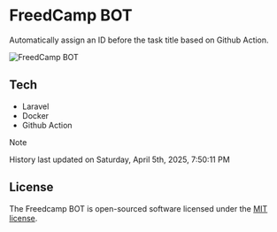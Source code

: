 # FreedCamp BOT

Automatically assign an ID before the task title based on Github Action.

![FreedCamp BOT](https://repository-images.githubusercontent.com/737932867/7d34798b-2680-471c-b089-a78a718d3d6a)

## Tech

- Laravel
- Docker
- Github Action

> [!NOTE]  
> History last updated on Saturday, April 5th, 2025, 7:50:11 PM

## License

The Freedcamp BOT is open-sourced software licensed under the [MIT license](https://opensource.org/licenses/MIT).
